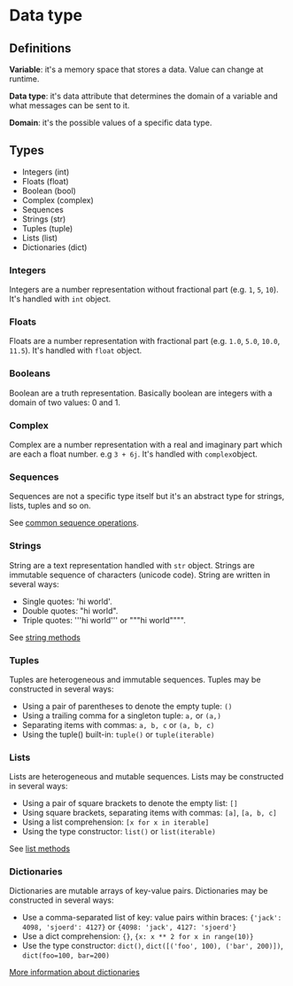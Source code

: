 # Data type

## Definitions

**Variable**: it's a memory space that stores a data. Value can change at runtime.

**Data type**: it's data attribute that determines the domain of a variable and what messages can be sent to it.

**Domain**: it's the possible values of a specific data type.

## Types

* Integers (int)
* Floats (float)
* Boolean (bool)
* Complex (complex)
* Sequences
* Strings (str)
* Tuples (tuple)
* Lists (list)
* Dictionaries (dict)

### Integers

Integers are a number representation without fractional part (e.g. `1`, `5`, `10`).
It's handled with `int` object.

### Floats

Floats are a number representation with fractional part (e.g. `1.0`, `5.0`, `10.0`, `11.5`).
It's handled with `float` object.

### Booleans

Boolean are a truth representation. Basically boolean are integers with a domain of two values: 0 and 1.

### Complex

Complex are a number representation with a real and imaginary part which are each a float number.
e.g `3 + 6j`. It's handled with `complex`object. 

### Sequences

Sequences are not a specific type itself but it's an abstract type for strings, lists, tuples and so on.

See [common sequence operations](https://docs.python.org/3/library/stdtypes.html#common-sequence-operations).

### Strings

String are a text representation handled with `str` object. Strings are immutable sequence of characters (unicode code).
String are written in several ways:

* Single quotes: 'hi world'.
* Double quotes: "hi world".
* Triple quotes: '''hi world''' or """hi world"""".

See [string methods](https://docs.python.org/3/library/stdtypes.html#string-methods)

### Tuples

Tuples are heterogeneous and immutable sequences. Tuples may be constructed in several ways:

* Using a pair of parentheses to denote the empty tuple: `()`
* Using a trailing comma for a singleton tuple: `a,` or `(a,)`
* Separating items with commas: `a, b, c` or `(a, b, c)`
* Using the tuple() built-in: `tuple()` or `tuple(iterable)`

### Lists

Lists are heterogeneous and mutable sequences. Lists may be constructed in several ways:

* Using a pair of square brackets to denote the empty list: `[]`
* Using square brackets, separating items with commas: `[a]`, `[a, b, c]`
* Using a list comprehension: `[x for x in iterable]`
* Using the type constructor: `list()` or `list(iterable)`

See [list methods](https://docs.python.org/3/tutorial/datastructures.html#more-on-lists)

### Dictionaries

Dictionaries are mutable arrays of key-value pairs. Dictionaries may be constructed in several ways:

* Use a comma-separated list of key: value pairs within braces: `{'jack': 4098, 'sjoerd': 4127}` or `{4098: 'jack', 4127: 'sjoerd'}`
* Use a dict comprehension: `{}`, `{x: x ** 2 for x in range(10)}`
* Use the type constructor: `dict()`, `dict([('foo', 100), ('bar', 200)])`, `dict(foo=100, bar=200)`

[More information about dictionaries](https://docs.python.org/3/library/stdtypes.html#dict)
